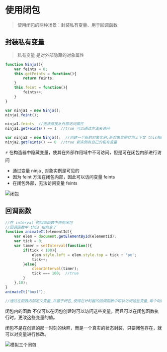 # 使用闭包

> 使用闭包的两种场景：封装私有变量、用于回调函数

## 封装私有变量

> 私有变量 是对外部隐藏的对象属性



```javascript
function Ninja(){
    var feints = 0;
    this.getFeints = function(){
        return feints;
    }
    this.feint = function(){
        feints++;
    }
}

var ninja1 = new Ninja();
ninja1.feint();

ninja1.feints  //无法直接从外部访问属性
ninja1.getFeints() == 1  //true 可以通过方法来访问

var ninja2 = new Ninja();  //创建一个新的对象实例,新对象实例作为上下文 this指向新的对象实例
ninja2.getFeints() == 0  //true 新实例有自己的私有变量
```



:zap: 在构造器中隐藏变量，使其在外部作用域中不可访问，但是可在闭包内部进行访问

* 通过变量 ninja , 对象实例是可见的
* 因为 feint 方法在闭包内部，因此可以访问变量 feints
* 在闭包外部，无法访问变量 feints

![闭包](http://markdown.icron.cc/%E9%97%AD%E5%8C%85%E5%9B%BE.png)

## 回调函数

```javascript
//在 interval 的回调函数中使用闭包
//回调函数中 this 指向变了
function animateIt(elementId){
    var elem = document.getElementById(elementId);
    var tick = 0;
    var timer = setInterval(function(){
        if(tick < 100){
            elem.style.left = elem.style.top = tick + 'px';
            tick++;
        }else{
            clearInterval(timer);
            tick === 100;  //true
        }
    },10);
}
animateIt("box1");

//通过在函数内部定义变量,并基于闭包,使得在计时器的回调函数中可以访问这些变量,每个动画都能够获得属于自己的"气泡"中的私有变量
```



闭包内的函数 不仅可以在闭包创建时可以访问这些变量，而且可以在闭包函数执行时，更改这些变量的值。

闭包不是在创建的那一时刻的快照，而是一个真实的状态封装，只要闭包存在，就可以对变量进行修改。



![模拟三个闭包](http://markdown.icron.cc/%E6%A8%A1%E6%8B%9F%E4%B8%89%E4%B8%AA%E9%97%AD%E5%8C%85.png)































